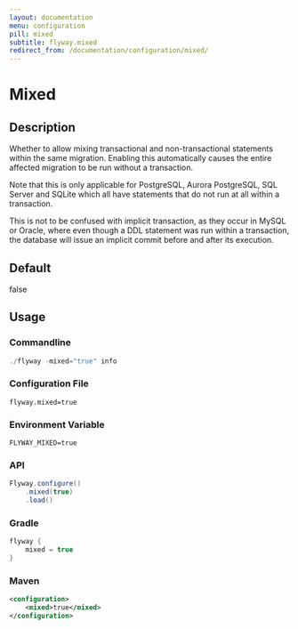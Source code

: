 ```yaml
---
layout: documentation
menu: configuration
pill: mixed
subtitle: flyway.mixed
redirect_from: /documentation/configuration/mixed/
---
```


# Mixed

## Description
Whether to allow mixing transactional and non-transactional statements within the same migration. Enabling this automatically causes the entire affected migration to be run without a transaction.

Note that this is only applicable for PostgreSQL, Aurora PostgreSQL, SQL Server and SQLite which all have statements that do not run at all within a transaction.

This is not to be confused with implicit transaction, as they occur in MySQL or Oracle, where even though a DDL statement was run within a transaction, the database will issue an implicit commit before and after its execution.

## Default
false

## Usage

### Commandline
```powershell
./flyway -mixed="true" info
```

### Configuration File
```properties
flyway.mixed=true
```

### Environment Variable
```properties
FLYWAY_MIXED=true
```

### API
```java
Flyway.configure()
    .mixed(true)
    .load()
```

### Gradle
```groovy
flyway {
    mixed = true
}
```

### Maven
```xml
<configuration>
    <mixed>true</mixed>
</configuration>
```
